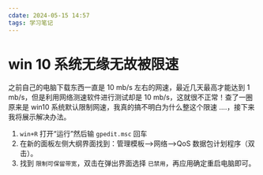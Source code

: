 ```yaml
---
cdate: 2024-05-15 14:57
tags: 学习笔记 
---
```


# win 10 系统无缘无故被限速

之前自己的电脑下载东西一直是 10 mb/s 左右的网速，最近几天最高才能达到 1 mb/s，但是利用网络测速软件进行测试却是 10 mb/s，这就很不正常！查了一圈原来是 win10 系统默认限制网速，我真的搞不明白为什么整这个限速 ....，接下来我将展示解决办法。

1. `win+R` 打开“运行”然后输 `gpedit.msc` 回车
2. 在新的面板左侧大纲界面找到：管理模板-->网络-->QoS 数据包计划程序（双击）。
3. 找到 `限制可保留带宽`，双击在弹出界面选择 `已禁用`，再应用确定重启电脑即可。